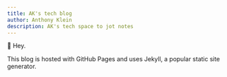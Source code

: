 ```yaml
---
title: AK's tech blog
author: Anthony Klein
description: AK's tech space to jot notes
---
```


👋 Hey.

This blog is hosted with GitHub Pages and uses Jekyll, a popular static site generator.
